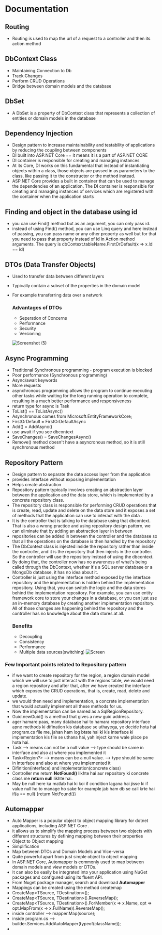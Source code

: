 # Documentation

## Routing
- Routing is used to map the url of a request to a controller and then its action method

## DbContext Class
- Maintaining Connection to Db
- Track Changes
- Perform CRUD Operations
- Bridge between domain models and the database
 
## DbSet
- A DbSet is a property of DbContext class that represents a collection of entities or domain models in the database

## Dependency Injection
- Design pattern to increase maintainability and testability of applications by reducing the coupling between components
- DI built into ASP.NET Core == it means it is a part of ASP.NET CORE
- DI container is responsible for creating and managing instances
- At its Core, DI works on this fundamental that instead of instantiating objects within a class, those objects are passed in as parameters to the class, like passing it to the constructor or the method instead.
- ASP.NET Core provides a built in container that can be used to manage the dependencies of an application. The DI container is responsible for creating and managing instances of services which are registered with the container when the application starts

## Finding and object in the database using id
- you can use Find() method but as an argument, you can only pass id.
- instead of using Find() method, you can use Linq query and here instead of passing, you can pass name or any other property as well but for that you need to pass that property instead of id in Action method arguments. The query is dbContext.tableName.FirstOrDefault(x => x.Id == id)

## DTOs (Data Transfer Objects)
- Used to transfer data between different layers
- Typically contain a subset of the properties in the domain model
- For example transferring data over a network
  ### Advantages of DTOs
  - Seperation of Concerns
  - Performance
  - Security
  - Versioning
    
   ![Screenshot (5)](https://github.com/user-attachments/assets/1146a394-a06c-4604-9213-52068314d963)

## Async Programming
- Traditional Synchronous programming - program execution is blocked
- Poor performance (Synchronous programming)
- Async/await keywords
- More requests
- asynchronous programming allows the program to continue executing other tasks while waiting for the long running operation to complete, resulting in a much better performance and responsiveness
- return type for async is Task<IActionResult>
- ToList() == ToListAsync()
- Asynchronous comes from Microsoft.EntityFrameworkCore;
- FirstOrDefault = FirstOrDefaultAsync
- Add() = AddAsync()
- use await if you see dbcontext
- SaveChanges() = SaveChangesAsync()
- Remove() method doesn't have a asyncronous method, so it is still synchronous method

## Repository Pattern
- Design pattern to separate the data access layer from the application
- provides interface without exposing implementation
- Helps create abstraction
- Repository pattern typically involves creating an abstraction layer between the application and the data store, which is implemented by a concrete repository class.
- The repository class is responsible for performing CRUD operations that is create, read, update and delete on the data store and it exposes a set of methods that the application can use to interact with the data .
- It is the controller that is talking to the database using that dbcontext. That is also a wrong practice and using repository design pattern, we can eliminate that by adding an abstraction layer in between
- repositories can be added in between the controller and the database so that all the operations on the database is then handled by the repository
- The DbContext class is injected inside the repository rather than inside the controller, and it is the repository that then injects in the controller. So the controller will use the repository instead of using the dbcontext.
- By doing that, the controller now has no awareness of what's being called through the DbContext, whether it's a SQL server database or a MongoDb database, it has no idea about it.
- Controller is just using the interface method exposed by the interface repository and the implementation is hidden behind the implementation repository. Using that, you can switch the logic and the data stores behind the implementation repository. For example, you can use entity framework core to store your changes in a database, or you can just use an in-memory database by creating another implementation repository. All of those changes are happening behind the repository and the controller has no knowledge about the data stores at all.
  ### Benefits
  - Decoupling
  - Consistency
  - Performance
  - Multiple data sources(switching)
  ![Screen](https://github.com/user-attachments/assets/36c3b435-0ece-42a2-9e88-82a42b1b1b80)
 ### Few Important points related to Repository pattern
 - if we want to create repository for the region, a region domain model which we will use to just interact with the regions table, we would need a region repository and after that, after we have created the interface which exposes the CRUD operations, that is, create, read, delete and update.
 - we would then need and implementation, a concrete implementation that would actually implement all these methods for us.
 - Now the implementation can be named as a SqlRegionRepository.
 - Guid.newGuid() is a method that gives a new guid address.
 - ager hamare paas, many database hai to hamara repository interface apne methods ki difination kis database se uthayega, ye decide hota hai program.cs file me, jahan ham log btate hai ki kis interface ki implementation kis file se uthana hai, yah inject karne wale place pe hota hai.
 - Task<Region> --> means can not be a null value --> type should be same in interface and also at where you implemented it
 - Task<Region?> --> means can be a null value.  --> type should be same in interface and also at where you implemented it
 - Difinition(interface) and implemetation(concrete class)
 - Controller me return **NotFound()** likhte hai aur repository ki concrete class me **return null** likhte hai.
 - May be null here ka matlab hai ki koi if condition lagana hai jisse ki if value null ho to manage ho sake for example jab ham db se call krte hai if(a == null) {return NotFound()}

## Automapper
- Auto Mapper is a popular object to object mapping library for dotnet applications, including ASP.NET Core .
- it allows us to simplify the mapping process between two objects with different structures by defining mapping between their properties
- Object to Object mapping
- Simplification
- Map between DTOs and Domain Models and Vice-versa
- Quite powerful apart from just simple object to object mapping
- In ASP.NET Core, Automapper is commonly used to map between domain models and view models or DTOs.
- It can also be easily be integrated into your application using NuGet packages and configured using its fluent API.
- From Nuget package manager, search and download **Automapper**
- Mappings can be created using the method createmap
- CreateMap<TSource, TDestination>();
- CreateMap<TSource, TDestination>().ReverseMap();
- CreateMap<TSource, TDestination>().ForMember(x => x.Name, opt => opt.MapFrom(x => x.FullName)).ReverseMap();
- inside controller --> mapper.Map<Destination>(source);
- inside program.cs --> builder.Services.AddAutoMapper(typeof(className));
- 

